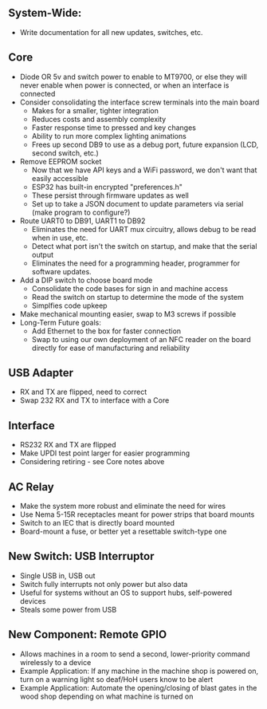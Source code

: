 ## System-Wide:

* Write documentation for all new updates, switches, etc.

## Core
* Diode OR 5v and switch power to enable to MT9700, or else they will never enable when power is connected, or when an interface is connected
* Consider consolidating the interface screw terminals into the main board
  * Makes for a smaller, tighter integration
  * Reduces costs and assembly complexity
  * Faster response time to pressed and key changes
  * Ability to run more complex lighting animations
  * Frees up second DB9 to use as a debug port, future expansion (LCD, second switch, etc.)
* Remove EEPROM socket
  * Now that we have API keys and a WiFi password, we don't want that easily accessible
  * ESP32 has built-in encrypted "preferences.h"
  * These persist through firmware updates as well
  * Set up to take a JSON document to update parameters via serial (make program to configure?)
* Route UART0 to DB91, UART1 to DB92
  * Eliminates the need for UART mux circuitry, allows debug to be read when in use, etc.
  * Detect what port isn't the switch on startup, and make that the serial output
  * Eliminates the need for a programming header, programmer for software updates. 
* Add a DIP switch to choose board mode
  * Consolidate the code bases for sign in and machine access
  * Read the switch on startup to determine the mode of the system
  * Simplfies code upkeep
* Make mechanical mounting easier, swap to M3 screws if possible
* Long-Term Future goals:
  * Add Ethernet to the box for faster connection
  * Swap to using our own deployment of an NFC reader on the board directly for ease of manufacturing and reliability

## USB Adapter
* RX and TX are flipped, need to correct
* Swap 232 RX and TX to interface with a Core

## Interface
* RS232 RX and TX are flipped
* Make UPDI test point larger for easier programming
* Considering retiring - see Core notes above

## AC Relay
* Make the system more robust and eliminate the need for wires
* Use Nema 5-15R receptacles meant for power strips that board mounts
* Switch to an IEC that is directly board mounted
* Board-mount a fuse, or better yet a resettable switch-type one

## New Switch: USB Interruptor
* Single USB in, USB out
* Switch fully interrupts not only power but also data
* Useful for systems without an OS to support hubs, self-powered devices
* Steals some power from USB

## New Component: Remote GPIO
* Allows machines in a room to send a second, lower-priority command wirelessly to a device
* Example Application: If any machine in the machine shop is powered on, turn on a warning light so deaf/HoH users know to be alert
* Example Application: Automate the opening/closing of blast gates in the wood shop depending on what machine is turned on
